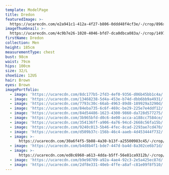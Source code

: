 ```yaml
---
template: ModelPage
title: Dredon
featuredImage: >-
  https://ucarecdn.com/e2a941c1-412a-4f27-b806-0ddd48f4cf3e/-/crop/896x374/266,0/-/preview/
imageThumbnail: >-
  https://ucarecdn.com/4c9b7e26-1020-4046-bfd7-dca0dbca083a/-/crop/1497x2023/0,0/-/preview/
firstName: Dredon
collection: Men
height: 185cm
measurementType: chest
bust: 98cm
waist: 79cm
hips: 100cm
size: 32/L
shoeSize: 12US
hair: Brown
eyes: Brown
imagePortfolio:
  - image: 'https://ucarecdn.com/8dc177b5-2fd3-4ef0-9356-d06b45bb1c4a/'
  - image: 'https://ucarecdn.com/13468238-5d4a-453e-b74d-dbb6bb9a4931/'
  - image: 'https://ucarecdn.com/7793c30c-66ab-4963-89d8-189929a3290d/'
  - image: 'https://ucarecdn.com/84eba735-6c6f-469c-be29-225e7e4ddf12/'
  - image: 'https://ucarecdn.com/84d54486-1623-4300-9860-da728d577275/'
  - image: 'https://ucarecdn.com/3b965bfd-d0c6-4e00-acca-a188cc7584ce/'
  - image: 'https://ucarecdn.com/354136ff-a906-4a76-94cd-2668c56fa15b/'
  - image: 'https://ucarecdn.com/9240c013-5b46-4fec-8cad-2293ae7cd470/'
  - image: 'https://ucarecdn.com/d509b37c-156b-46c4-aaeb-4d453444f732/'
  - image: >-
      https://ucarecdn.com/30a6f4f5-5b08-4a30-b13f-a25500983c45/-/crop/1632x2162/0,287/-/preview/
  - image: 'https://ucarecdn.com/b4d8b4f1-bde7-447d-ba4d-8a302ce6b71d/'
  - image: >-
      https://ucarecdn.com/ed8c6960-a613-4dda-b5ff-56e81ca9312b/-/crop/1604x2200/0,401/-/preview/
  - image: 'https://ucarecdn.com/b9e98709-a92a-4ae4-92c3-2e5a425ec87d/'
  - image: 'https://ucarecdn.com/2df8e331-40eb-4ffe-a8af-c81e09f8f510/'
---
```



